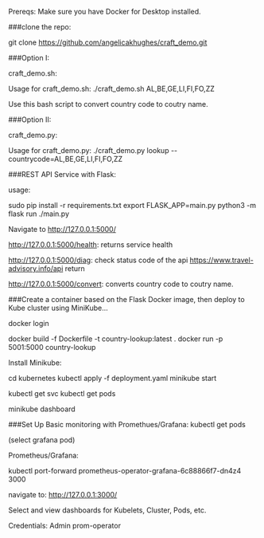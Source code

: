 Prereqs: Make sure you have Docker for Desktop installed.

###clone the repo:

git clone https://github.com/angelicakhughes/craft_demo.git

###Option I:

craft_demo.sh:

Usage for craft_demo.sh: 
./craft_demo.sh AL,BE,GE,LI,FI,FO,ZZ

Use this bash script to convert country code to coutry name.


###Option II:

craft_demo.py:

Usage for craft_demo.py: 
./craft_demo.py lookup --countrycode=AL,BE,GE,LI,FI,FO,ZZ

###REST API Service with Flask:

usage:

sudo pip install -r requirements.txt
export FLASK_APP=main.py
python3 -m flask run
./main.py


Navigate to http://127.0.0.1:5000/

http://127.0.0.1:5000/health: returns service health

http://127.0.0.1:5000/diag: check status code of the api https://www.travel-advisory.info/api return 

http://127.0.0.1:5000/convert: converts country code to coutry name.


###Create a container based on the Flask Docker image, then deploy to Kube cluster using MiniKube...

docker login

docker build -f Dockerfile -t country-lookup:latest .
docker run -p 5001:5000 country-lookup 

Install Minikube:


cd kubernetes
kubectl apply -f deployment.yaml 
minikube start

kubectl get svc
kubectl get pods

minikube dashboard

###Set Up Basic monitoring with Promethues/Grafana:
kubectl get pods

(select grafana pod)

Prometheus/Grafana:

kubectl port-forward prometheus-operator-grafana-6c88866f7-dn4z4 3000

navigate to: http://127.0.0.1:3000/

Select and view dashboards for Kubelets, Cluster, Pods, etc.

Credentials:
Admin
prom-operator

